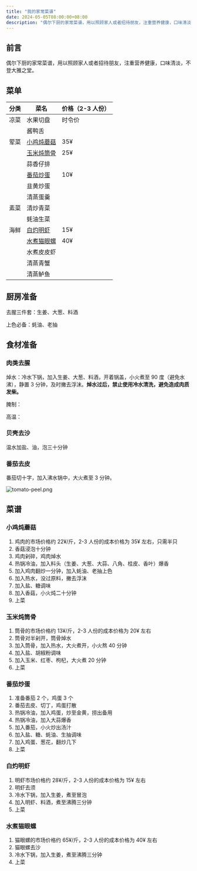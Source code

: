 ```yaml
---
title: "我的家常菜谱"
date: 2024-05-05T08:00:00+08:00
description: "偶尔下厨的家常菜谱，用以照顾家人或者招待朋友，注重营养健康，口味清淡，不登大雅之堂。"
---
```


## 前言

偶尔下厨的家常菜谱，用以照顾家人或者招待朋友，注重营养健康，口味清淡，不登大雅之堂。<!--more-->

## 菜单

| 分类 | 菜名                      | 价格（2-3 人份） |
| ---- | ------------------------- | ---------------- |
| 凉菜 | 水果切盘                  | 时令价           |
|      | 酱鸭舌                    |                  |
| 荤菜 | [小鸡炖蘑菇](#小鸡炖蘑菇) | 35¥              |
|      | [玉米炖筒骨](#玉米炖筒骨) | 25¥              |
|      | 蒜香仔排                  |                  |
|      | [番茄炒蛋](#番茄炒蛋)     | 10¥              |
|      | 韭黄炒蛋                  |                  |
|      | 清蒸蛋羹                  |                  |
| 素菜 | 清炒青菜                  |                  |
|      | 蚝油生菜                  |                  |
| 海鲜 | [白灼明虾](#白灼明虾)     | 15¥              |
|      | [水煮猫眼螺](#水煮猫眼螺) | 40¥              |
|      | 水煮皮皮虾                |                  |
|      | 清蒸青蟹                  |                  |
|      | 清蒸鲈鱼                  |                  |

## 厨房准备

去腥三件套：生姜、大葱、料酒

上色必备：蚝油、老抽

## 食材准备

### 肉类去腥

焯水：冷水下锅，加入生姜、大葱、料酒，开着锅盖，小火煮至 90 度（避免水沸），静置 3 分钟，及时撇去浮沫。**焯水过后，禁止使用冷水清洗，避免造成肉质发柴。**

腌制：

高温：

### 贝壳去沙

温水加盐、油，泡三十分钟

### 番茄去皮

番茄切十字，加入沸水锅中，大火煮至 3 分钟。

![tomato-peel.png](/images/my-cookbook/tomato-peel.png)

## 菜谱

### 小鸡炖蘑菇

1. 鸡肉的市场价格约 22¥/斤，2-3 人份的成本价格为 35¥ 左右，只需半只
2. 香菇浸泡十分钟
3. 鸡肉剁碎，鸡肉焯水
4. 热锅冷油，加入料头（生姜、大葱、大蒜、八角、桂皮、香叶）爆香
5. 加入鸡肉翻炒一分钟，加入蚝油、老抽上色
6. 加入热水，没过原料，撇去浮沫
7. 加入盐、糖调味
8. 加入香菇，小火炖二十分钟
9. 上菜

### 玉米炖筒骨

1. 筒骨的市场价格约 13¥/斤，2-3 人份的成本价格为 20¥ 左右
2. 筒骨对半剁开，筒骨焯水
3. 加入筒骨，加入热水，大火煮开，小火熬 40 分钟
4. 加入盐、胡椒粉调味
5. 加入玉米、红枣、枸杞，大火煮 20 分钟
6. 上菜

### 番茄炒蛋

1. 准备番茄 2 个，鸡蛋 3 个
2. 番茄去皮、切丁，鸡蛋打散
3. 热锅冷油，加入鸡蛋，炒至金黄，捞出备用
4. 热锅冷油，加入大蒜爆香
5. 加入番茄，小火炒出汤汁
6. 加入盐、糖、蚝油、生抽调味
7. 加入鸡蛋、葱花，翻炒几下
8. 上菜

### 白灼明虾

1. 明虾市场价格约 28¥/斤，2-3 人份的成本价格为 15¥ 左右
2. 明虾去须
3. 冷水下锅，加入生姜，煮至冒泡
4. 加入明虾、料酒，煮至沸腾三分钟
5. 上菜

### 水煮猫眼螺

1. 猫眼螺的市场价格约 65¥/斤，2-3 人份的成本价格为 40¥ 左右
2. 猫眼螺去沙
3. 冷水下锅，加入生姜，煮至沸腾三分钟
4. 上菜
